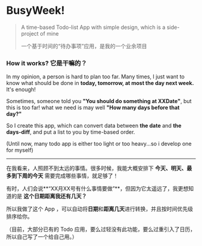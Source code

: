 # BusyWeek! 

> A time-based Todo-list App with simple design, which is a side-project of mine
> 
> 一个基于时间的“待办事项”应用，是我的一个业余项目



### How it works?  它是干嘛的？


In my opinion, a person is hard to plan too far. Many times, I just want to know what should be done in **today, tomorrow, at most the day next week.** It's enough!  

Sometimes, someone told you **"You should do something at XXDate"**, but this is too far! what we need is may well **"How many days before that day?"**

So I create this app, which can convert data between **the date** and **the days-diff**, and put a list to you by time-based order.

(Until now, many todo app is either too light or too heavy...so i develop one for myself)


---

在我看来，人照顾不到太远的事情。很多时候，我能大概安排下 **今天、明天、最多到下周的今天** 需要完成哪些事情，就足够了！  

有时，人们会说**“XX月XX号有什么事情要做”**，但因为它太遥远了，我更想知道的是 **这个日期距离我还有几天？**

所以我做了这个 App ，可以自动将**日期**和**距离几天**进行转换，并且按时间优先级排序给你。

（目前，大部分已有的 Todo 应用，要么过轻没有此功能，要么过重引入了日历，所以自己写了一个给自己用。）
